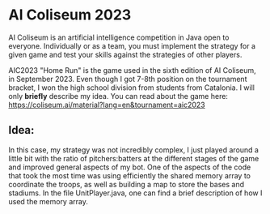 # AI Coliseum 2023

AI Coliseum is an artificial intelligence competition in Java open to everyone. Individually or as a team, you must implement the strategy for a given game and test your skills against the strategies of other players.

AIC2023 "Home Run" is the game used in the sixth edition of AI Coliseum, in September 2023. Even though I got 7-8th position on the tournament bracket, I won the high school division from students from Catalonia.
I will only **briefly** describe my idea. You can read about the game here: https://coliseum.ai/material?lang=en&tournament=aic2023

## Idea:
In this case, my strategy was not incredibly complex, I just played around a little bit with the ratio of pitchers:batters at the different stages of the game and improved general aspects of my bot. One of the aspects of the code that took the most time was using efficiently the shared memory array to coordinate the troops, as well as building a map to store the bases and stadiums. In the file UnitPlayer.java, one can find a brief description of how I used the memory array.
